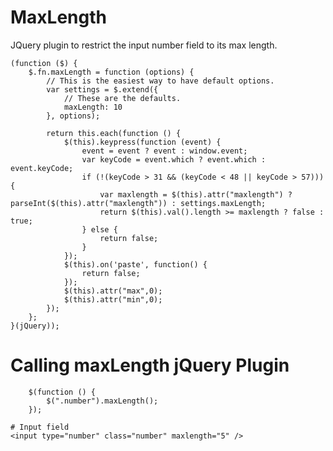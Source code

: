 # MaxLength
JQuery plugin to restrict the input number field to its max length.

    (function ($) {
        $.fn.maxLength = function (options) {
            // This is the easiest way to have default options.
            var settings = $.extend({
                // These are the defaults.
                maxLength: 10
            }, options);

            return this.each(function () {
                $(this).keypress(function (event) {
                    event = event ? event : window.event;
                    var keyCode = event.which ? event.which : event.keyCode;
                    if (!(keyCode > 31 && (keyCode < 48 || keyCode > 57))) {
                        var maxlength = $(this).attr("maxlength") ? parseInt($(this).attr("maxlength")) : settings.maxLength;
                        return $(this).val().length >= maxlength ? false : true;
                    } else {
                        return false;
                    }
                });
                $(this).on('paste', function() {
					return false;
				});
				$(this).attr("max",0);
				$(this).attr("min",0);
            });
        };
    }(jQuery));

   # Calling maxLength jQuery Plugin
        $(function () {
            $(".number").maxLength();
        });
    
    # Input field
    <input type="number" class="number" maxlength="5" />
